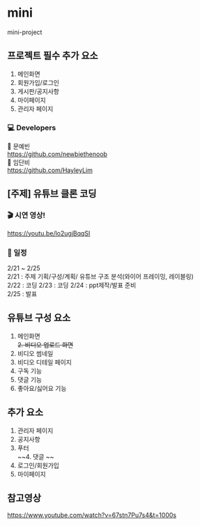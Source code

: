# mini
mini-project   


## 프로젝트 필수 추가 요소

1. 메인화면  
2. 회원가입/로그인  
3. 게시판/공지사항  
4. 마이페이지  
5. 관리자 페이지  

### 💻 Developers
👩 문예빈  
 https://github.com/newbiethenoob  
👩 임단비  
https://github.com/HayleyLim


## [주제] 유튜브 클론 코딩
 
### 🎬 시연 영상!
https://youtu.be/lo2ugjBqqSI

### 📝 일정  
2/21 ~ 2/25  
2/21 : 주제 기획/구성/계획/
        유튜브 구조 분석(와이어 프레이밍, 레이블링)   
2/22 : 코딩
2/23 : 코딩
2/24 : ppt제작/발표 준비  
2/25 : 발표  

## 유튜브 구성 요소
1. 메인화면  
~~2. 비디오 업로드 화면~~
3. 비디오 썸네일
4. 비디오 디테일 페이지
5. 구독 기능
6. 댓글 기능
7. 좋아요/싫어요 기능

## 추가 요소
1. 관리자 페이지  
2. 공지사항  
3. 푸터  
~~4. 댓글 ~~ 
5. 로그인/회원가입
6. 마이페이지

## 참고영상
https://www.youtube.com/watch?v=67stn7Pu7s4&t=1000s
